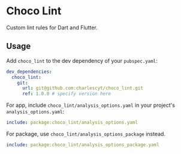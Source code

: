 # Choco Lint

Custom lint rules for Dart and Flutter.

## Usage

Add `choco_lint` to the dev dependency of your `pubspec.yaml`:

```yaml
dev_dependencies:
  choco_lint:
    git:
      url: git@github.com:charlescyt/choco_lint.git
      ref: 1.0.0 # specify version here
```

For app, include `choco_lint/analysis_options.yaml` in your project's `analysis_options.yaml`:

```yaml
include: package:choco_lint/analysis_options.yaml
```

For package, use `choco_lint/analysis_options_package` instead.

```yaml
include: package:choco_lint/analysis_options_package.yaml
```
